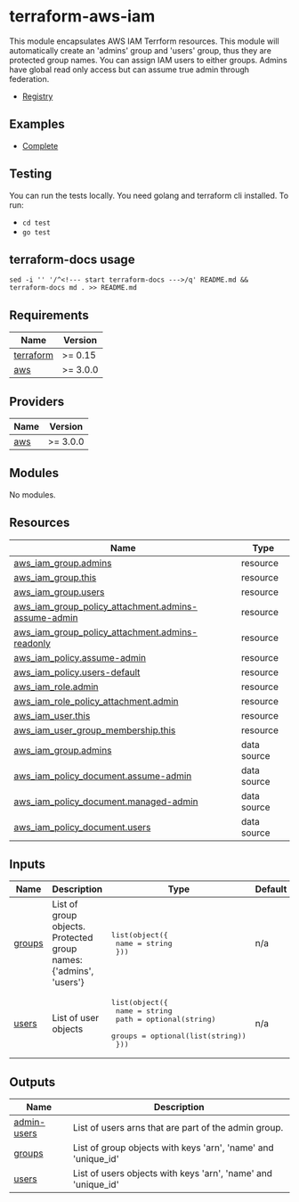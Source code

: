 # terraform-aws-iam

This module encapsulates AWS IAM Terrform resources. This module will automatically create an 'admins' group and 'users' group, thus they are protected group names. You can assign IAM users to either groups. Admins have global read only access but can assume true admin through federation.

- [Registry](https://registry.terraform.io/modules/OmniTeqSource/iam/aws/latest)

## Examples

- [Complete](https://github.com/OmniTeqSource/terraform-aws-iam/tree/main/examples/complete)

## Testing

You can run the tests locally. You need golang and terraform cli installed. To run:

- `cd test`
- `go test`

## terraform-docs usage

`sed -i '' '/^<!--- start terraform-docs --->/q' README.md && terraform-docs md . >> README.md`

<!--- start terraform-docs --->

## Requirements

| Name                                                                     | Version  |
| ------------------------------------------------------------------------ | -------- |
| <a name="requirement_terraform"></a> [terraform](#requirement_terraform) | >= 0.15  |
| <a name="requirement_aws"></a> [aws](#requirement_aws)                   | >= 3.0.0 |

## Providers

| Name                                             | Version  |
| ------------------------------------------------ | -------- |
| <a name="provider_aws"></a> [aws](#provider_aws) | >= 3.0.0 |

## Modules

No modules.

## Resources

| Name                                                                                                                                                           | Type        |
| -------------------------------------------------------------------------------------------------------------------------------------------------------------- | ----------- |
| [aws_iam_group.admins](https://registry.terraform.io/providers/hashicorp/aws/latest/docs/resources/iam_group)                                                  | resource    |
| [aws_iam_group.this](https://registry.terraform.io/providers/hashicorp/aws/latest/docs/resources/iam_group)                                                    | resource    |
| [aws_iam_group.users](https://registry.terraform.io/providers/hashicorp/aws/latest/docs/resources/iam_group)                                                   | resource    |
| [aws_iam_group_policy_attachment.admins-assume-admin](https://registry.terraform.io/providers/hashicorp/aws/latest/docs/resources/iam_group_policy_attachment) | resource    |
| [aws_iam_group_policy_attachment.admins-readonly](https://registry.terraform.io/providers/hashicorp/aws/latest/docs/resources/iam_group_policy_attachment)     | resource    |
| [aws_iam_policy.assume-admin](https://registry.terraform.io/providers/hashicorp/aws/latest/docs/resources/iam_policy)                                          | resource    |
| [aws_iam_policy.users-default](https://registry.terraform.io/providers/hashicorp/aws/latest/docs/resources/iam_policy)                                         | resource    |
| [aws_iam_role.admin](https://registry.terraform.io/providers/hashicorp/aws/latest/docs/resources/iam_role)                                                     | resource    |
| [aws_iam_role_policy_attachment.admin](https://registry.terraform.io/providers/hashicorp/aws/latest/docs/resources/iam_role_policy_attachment)                 | resource    |
| [aws_iam_user.this](https://registry.terraform.io/providers/hashicorp/aws/latest/docs/resources/iam_user)                                                      | resource    |
| [aws_iam_user_group_membership.this](https://registry.terraform.io/providers/hashicorp/aws/latest/docs/resources/iam_user_group_membership)                    | resource    |
| [aws_iam_group.admins](https://registry.terraform.io/providers/hashicorp/aws/latest/docs/data-sources/iam_group)                                               | data source |
| [aws_iam_policy_document.assume-admin](https://registry.terraform.io/providers/hashicorp/aws/latest/docs/data-sources/iam_policy_document)                     | data source |
| [aws_iam_policy_document.managed-admin](https://registry.terraform.io/providers/hashicorp/aws/latest/docs/data-sources/iam_policy_document)                    | data source |
| [aws_iam_policy_document.users](https://registry.terraform.io/providers/hashicorp/aws/latest/docs/data-sources/iam_policy_document)                            | data source |

## Inputs

| Name                                                | Description                                                       | Type                                                                                                               | Default | Required |
| --------------------------------------------------- | ----------------------------------------------------------------- | ------------------------------------------------------------------------------------------------------------------ | ------- | :------: |
| <a name="input_groups"></a> [groups](#input_groups) | List of group objects. Protected group names: {'admins', 'users'} | <pre>list(object({<br> name = string<br> }))</pre>                                                                 | n/a     |   yes    |
| <a name="input_users"></a> [users](#input_users)    | List of user objects                                              | <pre>list(object({<br> name = string<br> path = optional(string)<br> groups = optional(list(string))<br> }))</pre> | n/a     |   yes    |

## Outputs

| Name                                                                 | Description                                                   |
| -------------------------------------------------------------------- | ------------------------------------------------------------- |
| <a name="output_admin-users"></a> [admin-users](#output_admin-users) | List of users arns that are part of the admin group.          |
| <a name="output_groups"></a> [groups](#output_groups)                | List of group objects with keys 'arn', 'name' and 'unique_id' |
| <a name="output_users"></a> [users](#output_users)                   | List of users objects with keys 'arn', 'name' and 'unique_id' |
